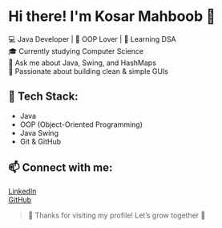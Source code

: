 

# Hi there! I'm Kosar Mahboob 👋

💻 Java Developer | 🧠 OOP Lover | 🌱 Learning DSA  
🎓 Currently studying Computer Science  
💬 Ask me about Java, Swing, and HashMaps  
🌸 Passionate about building clean & simple GUIs

## 🔧 Tech Stack:
- Java
- OOP (Object-Oriented Programming)
- Java Swing
- Git & GitHub 

## 📫 Connect with me:
[LinkedIn](https://www.linkedin.com/in/KosarMahboob)  
[GitHub](https://github.com/kosar-mahboob)

> 🌟 Thanks for visiting my profile! Let’s grow together 💖
 

